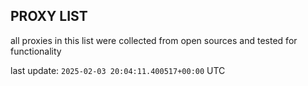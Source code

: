 ## PROXY LIST

all proxies in this list were collected from open sources and tested for functionality

last update: `2025-02-03 20:04:11.400517+00:00` UTC